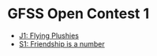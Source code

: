 # GFSS Open Contest 1

* [J1: Flying Plushies][]
* [S1: Friendship is a number][]

[J1: Flying Plushies]:        http://www.dmoj.ca/problem/gfssoc1j1
[S1: Friendship is a number]: https://dmoj.ca/problem/gfssoc1s1
